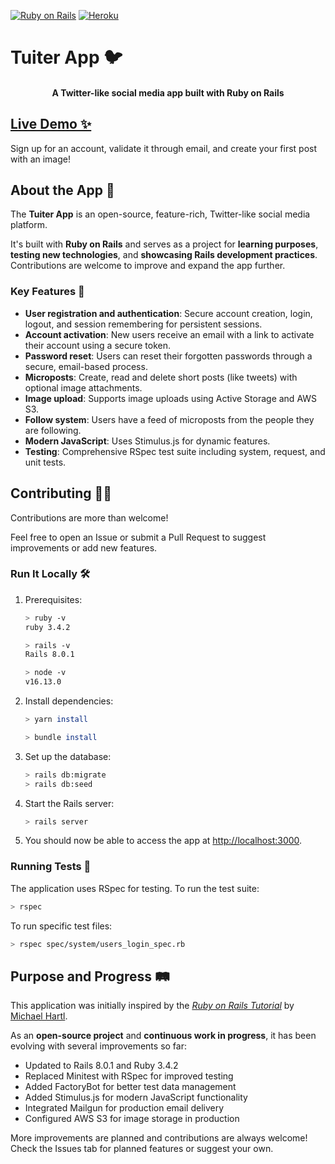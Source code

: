 [![Ruby on Rails](https://img.shields.io/badge/Ruby%20on%20Rails-v8.0.1-red)](https://rubyonrails.org/)
[![Heroku](https://img.shields.io/badge/Heroku-Live-brightgreen?logo=heroku)](https://tuiter.guidodelbo.me/)

# Tuiter App 🐦

<h4 align="center">A Twitter-like social media app built with Ruby on Rails</h4>

## [Live Demo ✨](https://tuiter.guidodelbo.me/)

Sign up for an account, validate it through email, and create your first post with an image!

## About the App 🚀

The **Tuiter App** is an open-source, feature-rich, Twitter-like social media platform.

It's built with **Ruby on Rails** and serves as a project for **learning purposes**, **testing new technologies**, and **showcasing Rails development practices**. Contributions are welcome to improve and expand the app further.

### Key Features 🌟

- **User registration and authentication**: Secure account creation, login, logout, and session remembering for persistent sessions.
- **Account activation**: New users receive an email with a link to activate their account using a secure token.
- **Password reset**: Users can reset their forgotten passwords through a secure, email-based process.
- **Microposts**: Create, read and delete short posts (like tweets) with optional image attachments.
- **Image upload**: Supports image uploads using Active Storage and AWS S3.
- **Follow system**: Users have a feed of microposts from the people they are following.
- **Modern JavaScript**: Uses Stimulus.js for dynamic features.
- **Testing**: Comprehensive RSpec test suite including system, request, and unit tests.

## Contributing 🧑‍💻

Contributions are more than welcome!

Feel free to open an Issue or submit a Pull Request to suggest improvements or add new features.

### Run It Locally 🛠️

1. Prerequisites:
    ```sh
    > ruby -v
    ruby 3.4.2
    ```
    ```sh
    > rails -v
    Rails 8.0.1
    ```
    ```sh
    > node -v
    v16.13.0
    ```
2. Install dependencies:
    ```sh
    > yarn install
    ```

    ```sh
    > bundle install
    ```
3. Set up the database:
    ```sh
    > rails db:migrate
    > rails db:seed
    ```
4. Start the Rails server:
    ```sh
    > rails server
    ```
5. You should now be able to access the app at [http://localhost:3000](http://localhost:3000).

### Running Tests 🧪

The application uses RSpec for testing. To run the test suite:

```sh
> rspec
```

To run specific test files:
```sh
> rspec spec/system/users_login_spec.rb
```

## Purpose and Progress 🛤️

This application was initially inspired by the [_Ruby on Rails Tutorial_](https://www.railstutorial.org/) by [Michael Hartl](http://www.michaelhartl.com/).

As an **open-source project** and **continuous work in progress**, it has been evolving with several improvements so far:
- Updated to Rails 8.0.1 and Ruby 3.4.2
- Replaced Minitest with RSpec for improved testing
- Added FactoryBot for better test data management
- Added Stimulus.js for modern JavaScript functionality
- Integrated Mailgun for production email delivery
- Configured AWS S3 for image storage in production

More improvements are planned and contributions are always welcome! Check the Issues tab for planned features or suggest your own.
